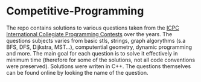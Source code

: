 # Competitive-Programming
The repo contains solutions to various questions taken from the [ICPC International Collegiate Programming Contests](https://icpc.global/) over the years.
The questions subjects varies from basic stls, strings, graph algorythms (s.a BFS, DFS, Dijkstra, MST...), computential geometry, dynamic programming and more.
The main goal for each question is to solve it effectively in minimum time (therefore for some of the solutions, not all code conventions were preserved).
Solutions were writen in C++.
The questions themselves can be found online by looking the name of the question.
